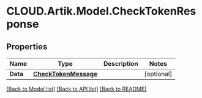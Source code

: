 # CLOUD.Artik.Model.CheckTokenResponse
## Properties

Name | Type | Description | Notes
------------ | ------------- | ------------- | -------------
**Data** | [**CheckTokenMessage**](CheckTokenMessage.md) |  | [optional] 

[[Back to Model list]](../README.md#documentation-for-models) [[Back to API list]](../README.md#documentation-for-api-endpoints) [[Back to README]](../README.md)

